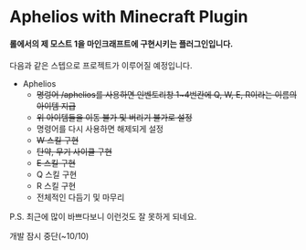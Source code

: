 # Aphelios with Minecraft Plugin
#### 롤에서의 제 모스트 1을 마인크래프트에 구현시키는 플러그인입니다.


다음과 같은 스텝으로 프로젝트가 이루어질 예정입니다.

+ Aphelios
  + ~~명렁어 /aphelios를 사용하면 인벤토리창 1~4번칸에 Q, W, E, R이라는 이름의 아이템 지급~~
  + ~~위 아이템들을 이동 불가 및 버리기 불가로 설정~~
  + 명령어를 다시 사용하면 해제되게 설정
  + ~~W 스킬 구현~~
  + ~~탄약, 무기 사이클 구현~~
  + ~~E 스킬 구현~~
  + Q 스킬 구현
  + R 스킬 구현
  + 전체적인 다듬기 및 마무리
 
 P.S. 최근에 많이 바쁘다보니 이런것도 잘 못하게 되네요.
 
 개발 잠시 중단(~10/10)
